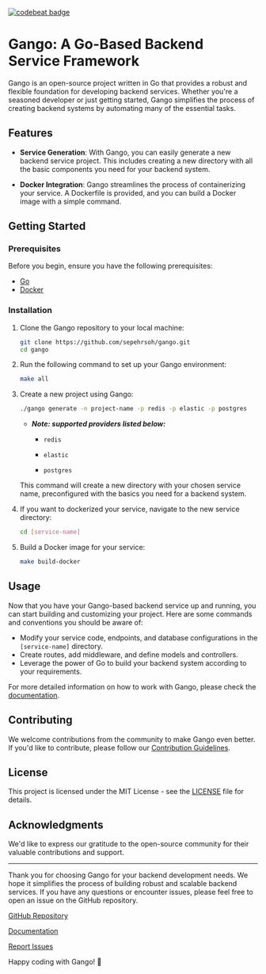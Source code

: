 [![codebeat badge](https://codebeat.co/badges/da2c9829-f570-4555-ab2a-9bcb7bc9e1e5)](https://codebeat.co/projects/github-com-sepehrsoh-gango-main)

# Gango: A Go-Based Backend Service Framework

Gango is an open-source project written in Go that provides a robust and flexible foundation for developing backend
services. Whether you're a seasoned developer or just getting started, Gango simplifies the process of creating backend
systems by automating many of the essential tasks.

## Features

- **Service Generation**: With Gango, you can easily generate a new backend service project. This includes creating a
  new directory with all the basic components you need for your backend system.

- **Docker Integration**: Gango streamlines the process of containerizing your service. A Dockerfile is provided, and
  you can build a Docker image with a simple command.

## Getting Started

### Prerequisites

Before you begin, ensure you have the following prerequisites:

- [Go](https://golang.org/doc/install)
- [Docker](https://docs.docker.com/get-docker/)

### Installation

1. Clone the Gango repository to your local machine:

   ```bash
   git clone https://github.com/sepehrsoh/gango.git
   cd gango
   ```

2. Run the following command to set up your Gango environment:

   ```bash
   make all
   ```

3. Create a new project using Gango:

   ```bash
   ./gango generate -n project-name -p redis -p elastic -p postgres
   ```
    * **_Note: supported providers listed below:_**
   
        * `redis`

        * `elastic`

        * `postgres`

   This command will create a new directory with your chosen service name, preconfigured with the basics you need for a
   backend system.

4. If you want to dockerized your service, navigate to the new service directory:

   ```bash
   cd [service-name]
   ```

5. Build a Docker image for your service:

   ```bash
   make build-docker
   ```

## Usage

Now that you have your Gango-based backend service up and running, you can start building and customizing your project.
Here are some commands and conventions you should be aware of:

- Modify your service code, endpoints, and database configurations in the `[service-name]` directory.
- Create routes, add middleware, and define models and controllers.
- Leverage the power of Go to build your backend system according to your requirements.

For more detailed information on how to work with Gango, please check
the [documentation](https://github.com/sepehrsoh/gango/wiki).

## Contributing

We welcome contributions from the community to make Gango even better. If you'd like to contribute, please follow
our [Contribution Guidelines](CONTRIBUTING.md).

## License

This project is licensed under the MIT License - see the [LICENSE](LICENSE) file for details.

## Acknowledgments

We'd like to express our gratitude to the open-source community for their valuable contributions and support.

---

Thank you for choosing Gango for your backend development needs. We hope it simplifies the process of building robust
and scalable backend services. If you have any questions or encounter issues, please feel free to open an issue on the
GitHub repository.

[GitHub Repository](https://github.com/sepehrsoh/gango)

[Documentation](https://github.com/sepehrsoh/gango/wiki)

[Report Issues](https://github.com/sepehrsoh/gango/issues)

Happy coding with Gango! 🚀
